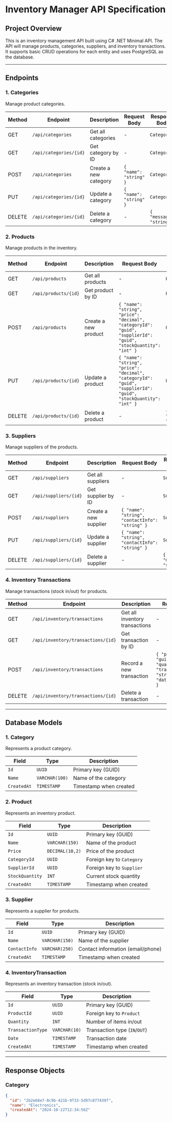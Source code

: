 # Inventory Manager API Specification

## Project Overview

This is an inventory management API built using C# .NET Minimal API. The API will manage products, categories, suppliers, and inventory transactions. It supports basic CRUD operations for each entity and uses PostgreSQL as the database.

---

## Endpoints

### 1. **Categories**

Manage product categories.

| Method | Endpoint               | Description           | Request Body           | Response Body             |
| ------ | ---------------------- | --------------------- | ---------------------- | ------------------------- |
| GET    | `/api/categories`      | Get all categories    | -                      | `Category[]`              |
| GET    | `/api/categories/{id}` | Get category by ID    | -                      | `Category`                |
| POST   | `/api/categories`      | Create a new category | `{ "name": "string" }` | `Category`                |
| PUT    | `/api/categories/{id}` | Update a category     | `{ "name": "string" }` | `Category`                |
| DELETE | `/api/categories/{id}` | Delete a category     | -                      | `{ "message": "string" }` |

### 2. **Products**

Manage products in the inventory.

| Method | Endpoint             | Description          | Request Body                                                                                                   | Response Body             |
| ------ | -------------------- | -------------------- | -------------------------------------------------------------------------------------------------------------- | ------------------------- |
| GET    | `/api/products`      | Get all products     | -                                                                                                              | `Product[]`               |
| GET    | `/api/products/{id}` | Get product by ID    | -                                                                                                              | `Product`                 |
| POST   | `/api/products`      | Create a new product | `{ "name": "string", "price": "decimal", "categoryId": "guid", "supplierId": "guid", "stockQuantity": "int" }` | `Product`                 |
| PUT    | `/api/products/{id}` | Update a product     | `{ "name": "string", "price": "decimal", "categoryId": "guid", "supplierId": "guid", "stockQuantity": "int" }` | `Product`                 |
| DELETE | `/api/products/{id}` | Delete a product     | -                                                                                                              | `{ "message": "string" }` |

### 3. **Suppliers**

Manage suppliers of the products.

| Method | Endpoint              | Description           | Request Body                                    | Response Body             |
| ------ | --------------------- | --------------------- | ----------------------------------------------- | ------------------------- |
| GET    | `/api/suppliers`      | Get all suppliers     | -                                               | `Supplier[]`              |
| GET    | `/api/suppliers/{id}` | Get supplier by ID    | -                                               | `Supplier`                |
| POST   | `/api/suppliers`      | Create a new supplier | `{ "name": "string", "contactInfo": "string" }` | `Supplier`                |
| PUT    | `/api/suppliers/{id}` | Update a supplier     | `{ "name": "string", "contactInfo": "string" }` | `Supplier`                |
| DELETE | `/api/suppliers/{id}` | Delete a supplier     | -                                               | `{ "message": "string" }` |

### 4. **Inventory Transactions**

Manage transactions (stock in/out) for products.

| Method | Endpoint                           | Description                    | Request Body                                                                                           | Response Body             |
| ------ | ---------------------------------- | ------------------------------ | ------------------------------------------------------------------------------------------------------ | ------------------------- |
| GET    | `/api/inventory/transactions`      | Get all inventory transactions | -                                                                                                      | `InventoryTransaction[]`  |
| GET    | `/api/inventory/transactions/{id}` | Get transaction by ID          | -                                                                                                      | `InventoryTransaction`    |
| POST   | `/api/inventory/transactions`      | Record a new transaction       | `{ "productId": "guid", "quantity": "int", "transactionType": "string (IN/OUT)", "date": "DateTime" }` | `InventoryTransaction`    |
| DELETE | `/api/inventory/transactions/{id}` | Delete a transaction           | -                                                                                                      | `{ "message": "string" }` |

---

## Database Models

### 1. **Category**

Represents a product category.

| Field       | Type           | Description            |
| ----------- | -------------- | ---------------------- |
| `Id`        | `UUID`         | Primary key (GUID)     |
| `Name`      | `VARCHAR(100)` | Name of the category   |
| `CreatedAt` | `TIMESTAMP`    | Timestamp when created |

### 2. **Product**

Represents an inventory product.

| Field           | Type            | Description               |
| --------------- | --------------- | ------------------------- |
| `Id`            | `UUID`          | Primary key (GUID)        |
| `Name`          | `VARCHAR(150)`  | Name of the product       |
| `Price`         | `DECIMAL(10,2)` | Price of the product      |
| `CategoryId`    | `UUID`          | Foreign key to `Category` |
| `SupplierId`    | `UUID`          | Foreign key to `Supplier` |
| `StockQuantity` | `INT`           | Current stock quantity    |
| `CreatedAt`     | `TIMESTAMP`     | Timestamp when created    |

### 3. **Supplier**

Represents a supplier for products.

| Field         | Type           | Description                       |
| ------------- | -------------- | --------------------------------- |
| `Id`          | `UUID`         | Primary key (GUID)                |
| `Name`        | `VARCHAR(150)` | Name of the supplier              |
| `ContactInfo` | `VARCHAR(250)` | Contact information (email/phone) |
| `CreatedAt`   | `TIMESTAMP`    | Timestamp when created            |

### 4. **InventoryTransaction**

Represents an inventory transaction (stock in/out).

| Field             | Type          | Description                   |
| ----------------- | ------------- | ----------------------------- |
| `Id`              | `UUID`        | Primary key (GUID)            |
| `ProductId`       | `UUID`        | Foreign key to `Product`      |
| `Quantity`        | `INT`         | Number of items in/out        |
| `TransactionType` | `VARCHAR(10)` | Transaction type (`IN`/`OUT`) |
| `Date`            | `TIMESTAMP`   | Transaction date              |
| `CreatedAt`       | `TIMESTAMP`   | Timestamp when created        |

---

## Response Objects

### Category

```json
{
  "id": "2b2e68e7-8c9b-421b-9f33-5d97c877439f",
  "name": "Electronics",
  "createdAt": "2024-10-22T12:34:56Z"
}
```

